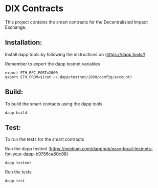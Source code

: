 # DIX Contracts
This project contains the smart contracts for the Decentralizied Impact Exchange.

## Installation:
Install dapp tools by following the instructions on (https://dapp.tools/)

Remember to export the dapp testnet variables
```
export ETH_RPC_PORT=2000
export ETH_FROM=$(cat ~/.dapp/testnet/2000/config/account)
```

## Build:
To build the smart contacts using the dapp tools
```
dapp build
```

## Test:
To run the tests for the smart contracts

Run the dapp testnet (https://medium.com/dapphub/easy-local-testnets-for-your-dapp-b9786ca80c88)

```
dapp testnet
```

Run the tests

```
dapp test
```
